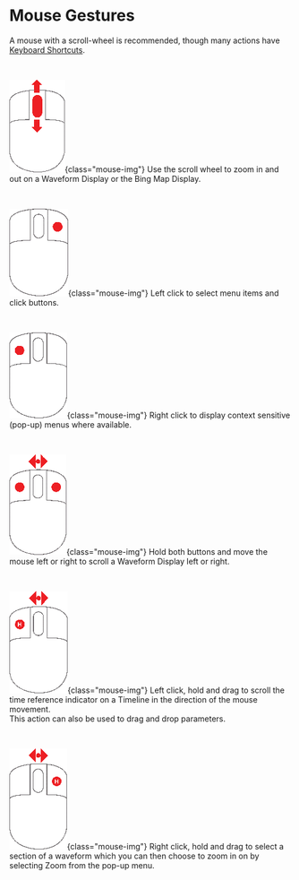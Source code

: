 # Mouse Gestures

<style>
    .mouse-img {
        width: 52px;
        height: 78px;
        float: left;
        margin: -1ex 1em 1em 1em;
        vertical-align: middle;
    }
</style>

A mouse with a scroll-wheel is recommended, though many actions have [Keyboard Shortcuts](keyboard_shortcuts.md).

<br clear="both">

![Mouse scroll wheel](assets/mouse_3_button.gif){class="mouse-img"} Use the scroll wheel to zoom in and out on a Waveform Display or the Bing Map Display.

<br clear="both">

![Left click](assets/mouse_left.gif){class="mouse-img"} Left click to select menu items and click buttons.

<br clear="both">

![Right click](assets/mouse_right.gif){class="mouse-img"} Right click to display context sensitive (pop-up) menus where available.

<br clear="both">

![Hold left and right mouse buttons](assets/mouse_left_right.gif){class="mouse-img"} Hold both buttons and move the mouse left or right to scroll a Waveform Display left or right.

<br clear="both">

![Left click](assets/mouse_left_hold.gif){class="mouse-img"} Left click, hold and drag to scroll the time reference indicator on a Timeline in the direction of the mouse movement.  
This action can also be used to drag and drop parameters.

<br clear="both">

![Right click](assets/mouse_right_hold.gif){class="mouse-img"} Right click, hold and drag to select a section of a waveform which you can then choose to zoom in on by selecting Zoom from the pop-up menu.
